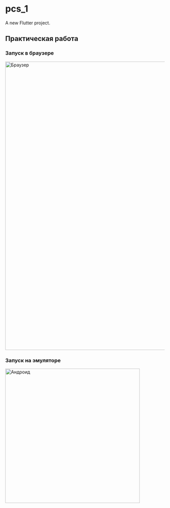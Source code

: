 # pcs_1

A new Flutter project.

## Практическая работа

### Запуск в браузере

<img width="912" alt="Браузер" src="https://github.com/user-attachments/assets/f806fa9d-3b6f-4f71-acfe-dac3c03296ee">


### Запуск на эмуляторе

<img width="425" alt="Андроид" src="https://github.com/user-attachments/assets/8c3351e3-da22-424c-94d9-80ddc26995c1">
